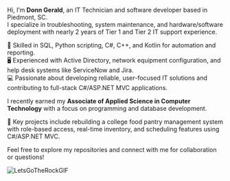 Hi, I’m **Donn Gerald**, an IT Technician and software developer based in Piedmont, SC.  
I specialize in troubleshooting, system maintenance, and hardware/software deployment with nearly 2 years of Tier 1 and Tier 2 IT support experience.

🔧 Skilled in SQL, Python scripting, C#, C++, and Kotlin for automation and reporting.  
🖥️ Experienced with Active Directory, network equipment configuration, and help desk systems like ServiceNow and Jira.  
💻 Passionate about developing reliable, user-focused IT solutions and contributing to full-stack C#/ASP.NET MVC applications.  

I recently earned my **Associate of Applied Science in Computer Technology** with a focus on programming and database development.  

🚀 Key projects include rebuilding a college food pantry management system with role-based access, real-time inventory, and scheduling features using C#/ASP.NET MVC.

Feel free to explore my repositories and connect with me for collaboration or questions!


![LetsGoTheRockGIF](https://github.com/user-attachments/assets/5a7b3ae4-54ce-47d6-9c64-e0c8b278d376)


<!--
**DGerald12/DGerald12** is a ✨ _special_ ✨ repository because its `README.md` (this file) appears on your GitHub profile.

Here are some ideas to get you started:

- 🔭 I’m currently working on ...
- 🌱 I’m currently learning ...
- 👯 I’m looking to collaborate on ...
- 🤔 I’m looking for help with ...
- 💬 Ask me about ...
- 📫 How to reach me: ...
- 😄 Pronouns: ...
- ⚡ Fun fact: ...
-->
